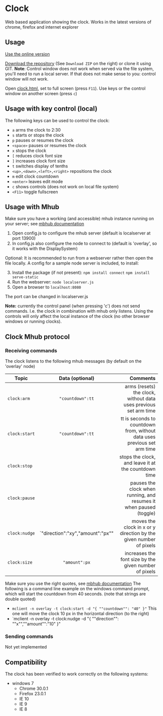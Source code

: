 Clock
=====

Web based application showing the clock. Works in the latest versions of chrome, firefox and internet explorer

Usage
-----

[Use the online version](http://firstlegoleague.github.io/clock/clock.html)

[Download the repository](https://github.com/FirstLegoLeague/clock/archive/master.zip) (See `Download ZIP` on the right) or clone it using GIT. **Note**: Control window does not work when served via the file system, you'll need to run a local server. If that does not make sense to you: control window will not work.

Open [clock.html](http://firstlegoleague.github.io/clock/clock.html), set to full screen (press `F11`). Use keys or the control window on another screen (press `c`)

Usage with key control (local)
-----

The following keys can be used to control the clock:

- `a` arms the clock to 2:30
- `s` starts or stops the clock
- `p` pauses or resumes the clock
- `<space>` pauses or resumes the clock
- `x` stops the clock
- `[` reduces clock font size
- `]` increases clock font size
- `t` switches display of tenths
- `<up>,<down>,<left>,<right>` repositions the clock
- `m` edit clock countdown
- `<enter>` leaves edit mode
- `c` shows controls (does not work on local file system)
- `<F11>` toggle fullscreen

Usage with Mhub
-----
Make sure you have a working (and accessible) mhub instance running on your server; see [mbhub documentation](https://github.com/poelstra/mhub) 

1. Open config.js to configure the mhub server (default is localserver at port 13900)
2. In config.js also configure the node to connect to (default is 'overlay', so it works with the DisplaySystem)

Optional:
It is recommended to run from a webserver rather then open the file locally. A config for a sample node server is included, to install:

3. Install the package (if not present): 
`npm install connect`
`npm install serve-static`
4. Run the webserver:
`node localserver.js`
5. Open a browser to 
`localhost:8080`

The port can be changed in localserver.js

**Note:** currently the control panel (when pressing 'c') does not send commands. I.e. the clock in combination with mhub only listens. Using the controls will only affect the local instance of the clock (no other browser windows or running clocks).

Clock Mhub protocol
-----

### Receiving commands
The clock listens to the following mhub messages (by default on the 'overlay' node)

| Topic | Data (optional)    | Comments | 
| ----- |:------------------:| --------:|
| `clock:arm` | `"countdown":tt`   | arms (resets) the clock, without data uses previous set arm time |
| `clock:start` | `"countdown":tt`   | tt is seconds to countdown from, without data uses previous set arm time |
| `clock:stop` |    | stops the clock, and leave it at the countdown time  | 
| `clock:pause` |    | pauses the clock when running, and resumes it when paused (toggle) | 
| `clock:nudge` | `"direction":"xy","amount":"px""    | moves the clock in x or y direction by the given number of pixels | 
| `clock:size` | `"amount":px`   | increases the font size by the given number of pixels |


Make sure you use the right quotes, see [mbhub documentation](https://github.com/poelstra/mhub)
The following is a command line example on the windows command prompt, which will start the countdown from 40 seconds. (note that strings are double quoted)
- `mclient -n overlay -t clock:start -d "{ ""countdown"": "40" }"`
This one will move the clock 10 px in the horizontal direction (to the right)
- `mclient -n overlay -t clock:nudge -d "{ ""direction"": ""x"",""amount"":"10" }"

### Sending commands
Not yet implemented

Compatibility
-------------

The clock has been verified to work correctly on the following systems:

- windows 7
  - Chrome 30.0.1
  - Firefox 23.0.1
  - IE 10
  - IE 9
  - IE 8

